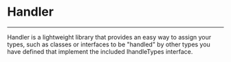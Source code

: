 # Handler
- - -

Handler is a lightweight library that provides an easy way to assign your types,
such as classes or interfaces to be "handled" by other types you have defined that
implement the included IhandleTypes<T> interface.

